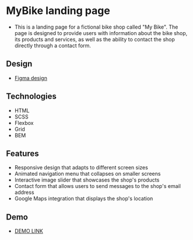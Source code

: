# MyBike landing page
- This is a landing page for a fictional bike shop called "My Bike". The page is designed to provide users with information about the bike shop, its products and services, as well as the ability to contact the shop directly through a contact form.

## Design
- [Figma design](https://www.figma.com/file/NZQAIydtHo5QkINyGLHNcq/BIKE-New-Version?node-id=0%3A1)

## Technologies
- HTML
- SCSS
- Flexbox
- Grid
- BEM

## Features
- Responsive design that adapts to different screen sizes
- Animated navigation menu that collapses on smaller screens
- Interactive image slider that showcases the shop's products
- Contact form that allows users to send messages to the shop's email address
- Google Maps integration that displays the shop's location

## Demo
- [DEMO LINK](https://apetrinko.github.io/my_bike_landing-page/)
